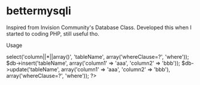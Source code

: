 # bettermysqli
Inspired from Invision Community's Database Class. Developed this when I started to coding PHP, still useful tho.

Usage 

<?php
require_once 'Db.php';
$db = new Db;

$variable = $db->select('column||*||array()', 'tableName', array('whereClause=?', 'where'));
$db->insert('tableName', array('column1' => 'aaa', 'column2' => 'bbb'));
$db->update('tableName', array('column1' => 'aaa', 'column2' => 'bbb'), array('whereClause=?', 'where'));

?>
